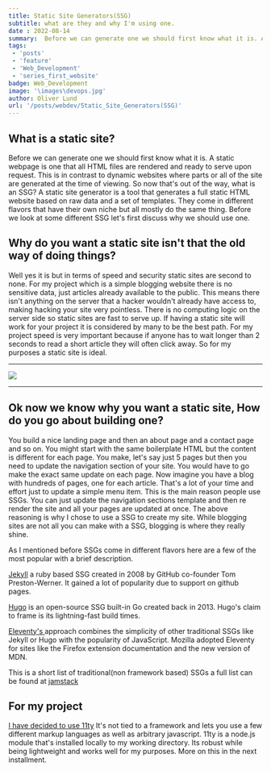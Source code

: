 ```yaml
---
title: Static Site Generators(SSG)
subtitle: what are they and why I'm using one.
date : 2022-08-14
summary:  Before we can generate one we should first know what it is. A static webpage is one that all HTML files are rendered and ready to serve upon request. This is in contrast to dynamic websites where parts or all of the site are generated at the time of viewing. So now that's out of the way, what is an SSG? A static site generator is a tool that generates a full static HTML website based on raw data and a set of templates. They come in different flavors that have their own niche but all mostly do the same thing. Before we look at some different SSG let's first discuss why we should use one.
tags: 
 - 'posts'
 - 'feature'
 - 'Web_Development'
 - 'series_first_website'
badge: Web_Development
image: '\images\devops.jpg'
author: Oliver Lund
url: '/posts/webdev/Static_Site_Generators(SSG)'
---
```


## What is a static site?
 Before we can generate one we should first know what it is. A static webpage is one that all HTML files are rendered and ready to serve upon request. This is in contrast to dynamic websites where parts or all of the site are generated at the time of viewing. So now that's out of the way, what is an SSG? A static site generator is a tool that generates a full static HTML website based on raw data and a set of templates. They come in different flavors that have their own niche but all mostly do the same thing. Before we look at some different SSG let's first discuss why we should use one.

## Why do you want a static site isn't that the old way of doing things?
Well yes it is but in terms of speed and security static sites are second to none. 
For my project which is a simple blogging website there is no sensitive data, just articles already available to the public. This means there isn't anything on the server that a hacker wouldn't already have access to, making hacking your site very pointless. There is no computing logic on the server side so static sites are fast to serve up. If having a static site will work for your project it is considered by many to be the best path. For my project speed is very important because if anyone has to wait longer than 2 seconds to read a short article they will often click away. So for my purposes a static site is ideal. 

 ---
<img src="{{image}}" class="art-pic">  

 ---

## Ok now we know why you want a static site, How do you go about building one?
 You build a nice landing page and then an about page and a contact page and so on. You might start with the same boilerplate HTML but the content is different for each page. You make, let's say just 5 pages but then you need to update the navigation section of your site. You would have to go make the exact same update on each page.  Now imagine you have a blog with hundreds of pages, one for each article. That's a lot of your time and effort just to update a simple menu item. This is the main reason people use SSGs. You can just update the navigation sections template and then re render the site and all your pages are updated at once. The above reasoning is why I chose to use a SSG to create my site. 
While blogging sites are not all you can make with a SSG, blogging is where they really shine.

As I mentioned before SSGs come in different flavors here are a few of the most popular with a brief description.

[Jekyll](https://jekyllrb.com/) a ruby based SSG created in 2008 by GitHub co-founder Tom Preston-Werner. It gained a lot of popularity due to support on github pages.


[Hugo](https://gohugo.io/) is an open-source SSG built-in Go created back in 2013. Hugo's claim to frame is its lightning-fast build times.


[Eleventy's ](https://www.11ty.dev/) approach combines the simplicity of other traditional SSGs like Jekyll or Hugo with the popularity of JavaScript. Mozilla adopted Eleventy for sites like the Firefox extension documentation and the new version of MDN.


This is a short list of traditional(non framework based) SSGs a full list can be found at [jamstack](https://jamstack.org/generators/)

## For my project 
[I have decided to use 11ty](https://dev.to/techthatconnect/11ty-my-ssg-of-choice-and-how-use-it-in-my-blog-2f43)
 It's not tied to a framework and lets you use a few different markup languages as well as arbitrary javascript. 11ty is a node.js module that's installed locally to my working directory. Its robust while being lightweight and works well for my purposes. More on this in the next installment.  
  

